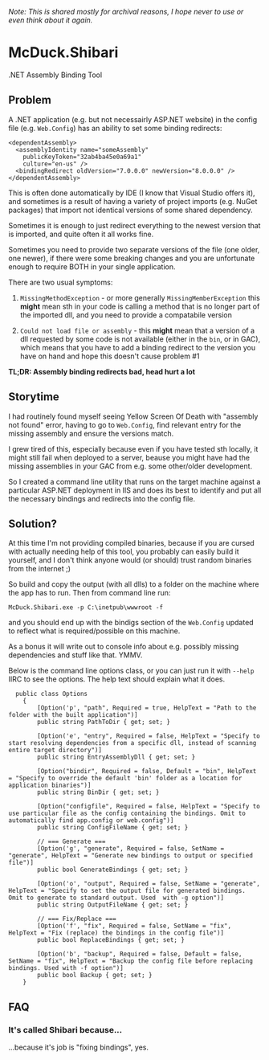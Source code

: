 *Note: This is shared mostly for archival reasons, I hope never to use or even think about it again.*

# McDuck.Shibari
.NET Assembly Binding Tool

## Problem

A .NET application (e.g. but not necessairly ASP.NET website) in the config file (e.g. `Web.Config`) has an ability to set some binding redirects:
```
<dependentAssembly>
  <assemblyIdentity name="someAssembly"
    publicKeyToken="32ab4ba45e0a69a1"
    culture="en-us" />
  <bindingRedirect oldVersion="7.0.0.0" newVersion="8.0.0.0" />
</dependentAssembly>
```

This is often done automatically by IDE (I know that Visual Studio offers it), and sometimes is a result of having a variety of project imports (e.g. NuGet packages) that import not identical versions of some shared dependency.

Sometimes it is enough to just redirect everything to the newest version that is imported, and quite often it all works fine.

Sometimes you need to provide two separate versions of the file (one older, one newer), if there were some breaking changes and you are unfortunate enough to require BOTH in your single application.

There are two usual symptoms:

1. `MissingMethodException` - or more generally `MissingMemberException` this **might** mean sth in your code is calling a method that is no longer part of the imported dll, and you need to provide a compatabile version

2. `Could not load file or assembly` - this **might** mean that a version of a dll requested by some code is not available (either in the `bin`, or in GAC), which means that you have to add a binding redirect to the version you have on hand and hope this doesn't cause problem #1

**TL;DR: Assembly binding redirects bad, head hurt a lot**

## Storytime

I had routinely found myself seeing Yellow Screen Of Death with "assembly not found" error, having to go to `Web.Config`, find relevant entry for the missing assembly and ensure the versions match.

I grew tired of this, especially because even if you have tested sth locally, it might still fail when deployed to a server, beause you might have had the missing assemblies in your GAC from e.g. some other/older development.

So I created a command line utility that runs on the target machine against a particular ASP.NET deployment in IIS and does its best to identify and put all the necessary bindings and redirects into the config file.

## Solution?

At this time I'm not providing compiled binaries, because if you are cursed with actually needing help of this tool, you probably can easily build it yourself, and I don't think anyone would (or should) trust random binaries from the internet ;)

So build and copy the output (with all dlls) to a folder on the machine where the app has to run. Then from command line run:

`McDuck.Shibari.exe -p C:\inetpub\wwwroot -f`

and you should end up with the bindigs section of the `Web.Config` updated to reflect what is required/possible on this machine.

As a bonus it will write out to console info about e.g. possibly missing dependencies and stuff like that. YMMV.

Below is the command line options class, or you can just run it with `--help` IIRC to see the options. The help text should explain what it does.

```
  public class Options
    {
        [Option('p', "path", Required = true, HelpText = "Path to the folder with the built application")]
        public string PathToDir { get; set; }
        
        [Option('e', "entry", Required = false, HelpText = "Specify to start resolving dependencies from a specific dll, instead of scanning entire target directory")]
        public string EntryAssemblyDll { get; set; }

        [Option("bindir", Required = false, Default = "bin", HelpText = "Specify to override the default 'bin' folder as a location for application binaries")]
        public string BinDir { get; set; }

        [Option("configfile", Required = false, HelpText = "Specify to use particular file as the config containing the bindings. Omit to automatically find app.config or web.config")]
        public string ConfigFileName { get; set; }

        // === Generate ===
        [Option('g', "generate", Required = false, SetName = "generate", HelpText = "Generate new bindings to output or specified file")]
        public bool GenerateBindings { get; set; }

        [Option('o', "output", Required = false, SetName = "generate", HelpText = "Specify to set the output file for generated bindings. Omit to generate to standard output. Used  with -g option")]
        public string OutputFileName { get; set; }

        // === Fix/Replace ===
        [Option('f', "fix", Required = false, SetName = "fix", HelpText = "Fix (replace) the bindings in the config file")]
        public bool ReplaceBindings { get; set; }

        [Option('b', "backup", Required = false, Default = false, SetName = "fix", HelpText = "Backup the config file before replacing bindings. Used with -f option")]
        public bool Backup { get; set; }
    }
```

## FAQ

### It's called Shibari because...
...because it's job is "fixing bindings", yes.
